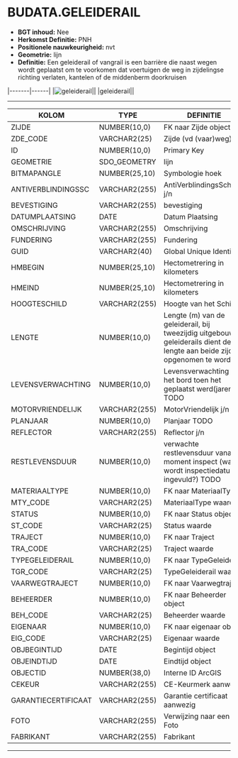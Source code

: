 ﻿# BUDATA.GELEIDERAIL


* __BGT inhoud:__ Nee
* __Herkomst Definitie:__ PNH
* __Positionele nauwkeurigheid:__ nvt
* __Geometrie:__ lijn
* __Definitie:__ Een geleiderail of vangrail is een barrière die naast wegen wordt geplaatst om te voorkomen dat voertuigen de weg in zijdelingse richting verlaten, kantelen of de middenberm doorkruisen

|-------|------|
|![geleiderail](objectbladen\6_Meubilair\geleiderail.png)||
|geleiderail||

***

|KOLOM                           	|TYPE          	|DEFINITIE|
|------                          	|----          	|-----    |
|ZIJDE                           	|NUMBER(10,0)  	|FK naar Zijde object|
|ZDE_CODE                        	|VARCHAR2(25)  	|Zijde (vd (vaar)weg)|
|ID                              	|NUMBER(10,0)  	|Primary Key|
|GEOMETRIE                       	|SDO_GEOMETRY  	|lijn|
|BITMAPANGLE                     	|NUMBER(25,10) 	|Symbologie hoek|
|ANTIVERBLINDINGSSC              	|VARCHAR2(255) 	|AntiVerblindingsScherm j/n|
|BEVESTIGING                     	|VARCHAR2(255) 	|bevestiging|
|DATUMPLAATSING                  	|DATE          	|Datum Plaatsing|
|OMSCHRIJVING                    	|VARCHAR2(255) 	|Omschrijving|
|FUNDERING                       	|VARCHAR2(255) 	|Fundering|
|GUID                            	|VARCHAR2(40)  	|Global Unique Identifier|
|HMBEGIN                         	|NUMBER(25,10) 	|Hectometrering in kilometers|
|HMEIND                          	|NUMBER(25,10) 	|Hectometrering in kilometers|
|HOOGTESCHILD                    	|VARCHAR2(255) 	|Hoogte van het Schild|
|LENGTE                          	|NUMBER(10,0)  	|Lengte (m) van de geleiderail, bij tweezijdig uitgebouwde geleiderails dient de lengte aan beide zijden opgenomen te worden.|
|LEVENSVERWACHTING               	|NUMBER(10,0)  	|Levensverwachting van het bord toen het geplaatst werd(jaren) TODO|
|MOTORVRIENDELIJK                	|VARCHAR2(255) 	|MotorVriendelijk j/n|
|PLANJAAR                        	|NUMBER(10,0)  	|Planjaar TODO|
|REFLECTOR                       	|VARCHAR2(255) 	|Reflector j/n|
|RESTLEVENSDUUR                  	|NUMBER(10,0)  	|verwachte restlevensduur vanaf moment inspect (waar wordt inspectiedatum ingevuld?) TODO|
|MATERIAALTYPE                   	|NUMBER(10,0)  	|FK naar MateriaalType|
|MTY_CODE                        	|VARCHAR2(25)  	|MateriaalType waarde|
|STATUS                          	|NUMBER(10,0)  	|FK naar Status object|
|ST_CODE                         	|VARCHAR2(25)  	|Status waarde|
|TRAJECT                         	|NUMBER(10,0)  	|FK naar Traject|
|TRA_CODE                        	|VARCHAR2(25)  	|Traject waarde|
|TYPEGELEIDERAIL                 	|NUMBER(10,0)  	|FK naar TypeGeleiderail|
|TGR_CODE                        	|VARCHAR2(25)  	|TypeGeleiderail waarde|
|VAARWEGTRAJECT                  	|NUMBER(10,0)  	|FK naar Vaarwegtraject|
|BEHEERDER                       	|NUMBER(10,0)  	|FK naar Beheerder object|
|BEH_CODE                        	|VARCHAR2(25)  	|Beheerder waarde|
|EIGENAAR                        	|NUMBER(10,0)  	|FK naar eigenaar object|
|EIG_CODE                        	|VARCHAR2(25)  	|Eigenaar waarde|
|OBJBEGINTIJD                      	|DATE          	|Begintijd object|
|OBJEINDTIJD                      	|DATE          	|Eindtijd object|
|OBJECTID                        	|NUMBER(38,0)   |Interne ID ArcGIS|
|CEKEUR								|VARCHAR2(255) 	|CE-Keurmerk aanwezig|
|GARANTIECERTIFICAAT				|VARCHAR2(255) 	|Garantie certificaat aanwezig|
|FOTO								|VARCHAR2(255) 	|Verwijzing naar een Foto|
|FABRIKANT							|VARCHAR2(255) 	|Fabrikant|


***
